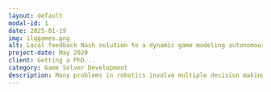 ```yaml
---
layout: default
modal-id: 1
date: 2025-01-19
img: ilqgames.png
alt: Local feedback Nash solution to a dynamic game modeling autonomous driving.
project-date: May 2020
client: Getting a PhD...
category: Game Solver Development
description: Many problems in robotics involve multiple decision making agents. To operate efficiently in such settings, a robot must reason about the impact of its decisions on the behavior of other agents. Differential games offer an expressive theoretical framework for formulating these types of multi-agent problems. Unfortunately, most numerical solution techniques scale poorly with state dimension and are rarely used in real-time applications. For this reason, it is common to predict the future decisions of other agents and solve the resulting decoupled, i.e., single-agent, optimal control problem. This decoupling neglects the underlying interactive nature of the problem; however, efficient solution techniques do exist for broad classes of optimal control problems. We take inspiration from one such technique, the iterative linear-quadratic regulator (ILQR), which solves repeated approximations with linear dynamics and quadratic costs. Similarly, our proposed algorithm solves repeated linear-quadratic games. We experimentally benchmark our algorithm in several examples with a variety of initial conditions and show that the resulting strategies exhibit complex interactive behavior. Our results indicate that our algorithm converges reliably and runs in real-time. In a three-player, 14-state simulated intersection problem, our algorithm initially converges in < 0.25s. Receding horizon invocations converge in < 50 ms in a hardware collision-avoidance test. <br><br><a href="https://arxiv.org/abs/1909.04694">[paper]</a> <a href="https://github.com/HJReachability/ilqgames">[code]</a>
---
```

